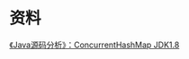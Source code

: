 # 资料

[《Java源码分析》：ConcurrentHashMap JDK1.8](https://blog.csdn.net/u010412719/article/details/52145145)